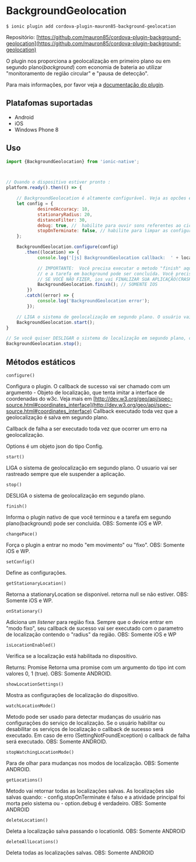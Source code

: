 BackgroundGeolocation
===========

```
$ ionic plugin add cordova-plugin-mauron85-background-geolocation
```

Repositório: [https://github.com/mauron85/cordova-plugin-background-geolocation](https://github.com/mauron85/cordova-plugin-background-geolocation)

O plugin nos proporciona a geolocalização em primeiro plano ou em segundo plano(*background*) com economia de bateria ao utilizar "monitoramento de região circular" e "pausa de detecção".

Para mais informações, por favor veja a [documentação do plugin](https://github.com/mauron85/cordova-plugin-background-geolocation).

Platafomas suportadas
-----
- Android
- iOS
- Windows Phone 8

Uso
---

``` javascript
import {BackgroundGeolocation} from 'ionic-native';



// Quando o dispositivo estiver pronto :
platform.ready().then(() => {

    // BackgroundGeolocation é altamente configurável. Veja as opcões específicas de configuração da plataforma
    let config = {
            desiredAccuracy: 10,
            stationaryRadius: 20,
            distanceFilter: 30,
            debug: true, //  habilite para ouvir sons referentes ao ciclo de vida do background-geolocation.
            stopOnTerminate: false, // habilite para limpar as configurações de localizaçao em segundo plano quando o app for fechado.
    };

    BackgroundGeolocation.configure(config)
       .then((location) => {
            console.log('[js] BackgroundGeolocation callback:  ' + location.latitude + ',' + location.longitude);

            // IMPORTANTE:  Você precisa executar o metodo "finish" aqui para informar o plugin nativo de que você terminou
            // e a tarefa em background pode ser concluída. Você precisa fazer isso independentemente do sucesso da sua requisição HTTP.
            // SE VOCÊ NÃO FIZER, ios vai FINALIZAR SUA APLICAÇÃO(CRASH) por ficar muito tempo em segundo plano. 
            BackgroundGeolocation.finish(); // SOMENTE IOS
        })
       .catch((error) => {
            console.log('BackgroundGeolocation error');
        });

    // LIGA o sistema de geolocalização em segundo plano. O usuário vai ser rastreado sempre que ele suspender a aplicação.
    BackgroundGeolocation.start();
}

// Se você quiser DESLIGAR o sistema de localização em segundo plano, chame o metodo "stop".
BackgroundGeolocation.stop();
```

Métodos estáticos
-----------------

``` configure() ```

Configura o plugin. O callback de sucesso vai ser chamado com um argumento - Objeto de localização, que tenta imitar a interface de coordenadas do w3c. Veja mais em [http://dev.w3.org/geo/api/spec-source.html#coordinates_interface](http://dev.w3.org/geo/api/spec-source.html#coordinates_interface) Callback executado toda vez que a geolocalização é salva em segundo plano.

Callback de falha a ser executado toda vez que ocorrer um erro na geolocalização.

Options é um objeto json do tipo Config.

``` start() ```

LIGA o sistema de geolocalização em segundo plano. O usuario vai ser rastreado sempre que ele suspender a aplicação.

``` stop() ```

DESLIGA o sistema de geolocalização em segundo plano.

``` finish() ```

Informa o plugin nativo de que você terminou e a tarefa em segundo plano(background) pode ser concluída. OBS: Somente iOS e WP.

``` changePace() ```

Força o plugin a entrar no modo "em movimento" ou "fixo". OBS: Somente iOS e WP.

``` setConfig() ```

Define as configurações.

``` getStationaryLocation() ```

Retorna a stationaryLocation se disponivel. retorna null se não estiver. OBS: Somente iOS e WP.

``` onStationary() ```

Adiciona um *listener* para região fixa. Sempre que o device entrar em "modo fixo", seu callback de sucesso vai ser executado com o parametro de localização contendo o "radius" da região. OBS: Somente iOS e WP

``` isLocationEnabled() ```

Verifica se a localização está habilitada no dispositivo.

Returns: Promise<number> Retorna uma promise com um argumento do tipo int com valores 0, 1 (true). OBS: Somente ANDROID.

``` showLocationSettings() ```

Mostra as configurações de localização do dispositivo.

``` watchLocationMode() ```

Metodo pode ser usado para detectar mudanças do usuário nas configurações do serviço de localização. Se o usuário habilitar ou desabilitar os serviços de localização o callback de sucesso será executado. Em caso de erro (SettingNotFoundException) o callback de falha será executado. OBS: Somente ANDROID.

``` stopWatchingLocationMode() ```

Para de olhar para mudanças nos modos de localização. OBS: Somente ANDROID.

``` getLocations() ```

Metodo vai retornar todas as localizações salvas. As localizações são salvas quando: - config.stopOnTerminate é falso e a atividade principal foi morta pelo sistema ou - option.debug é verdadeiro. OBS: Somente ANDROID

``` deleteLocation() ```

Deleta a localização salva passando o locationId. OBS: Somente ANDROID

``` deleteAllLocations() ```

Deleta todas as localizações salvas. OBS: Somente ANDROID
